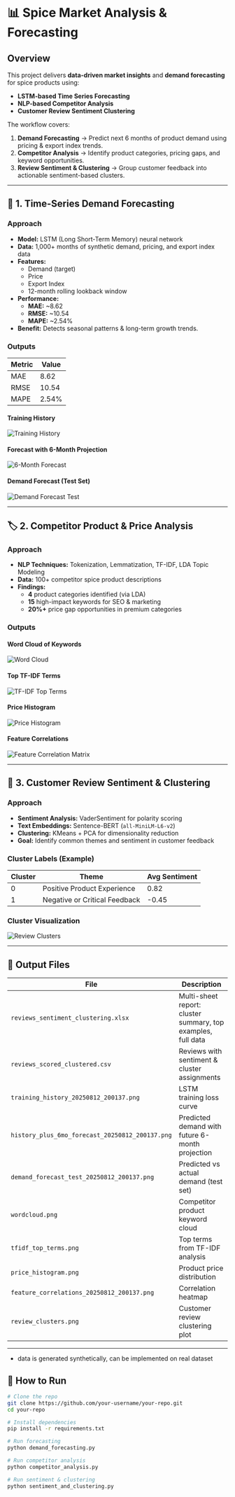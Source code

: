 # 📊 Spice Market Analysis & Forecasting

## Overview
This project delivers **data-driven market insights** and **demand forecasting** for spice products using:
- **LSTM-based Time Series Forecasting**
- **NLP-based Competitor Analysis**
- **Customer Review Sentiment Clustering**

The workflow covers:
1. **Demand Forecasting** → Predict next 6 months of product demand using pricing & export index trends.
2. **Competitor Analysis** → Identify product categories, pricing gaps, and keyword opportunities.
3. **Review Sentiment & Clustering** → Group customer feedback into actionable sentiment-based clusters.

---

## 🔮 1. Time-Series Demand Forecasting

### **Approach**
- **Model:** LSTM (Long Short-Term Memory) neural network
- **Data:** 1,000+ months of synthetic demand, pricing, and export index data
- **Features:** 
  - Demand (target)
  - Price
  - Export Index
  - 12-month rolling lookback window
- **Performance:**
  - **MAE:** ~8.62
  - **RMSE:** ~10.54
  - **MAPE:** ~2.54%
- **Benefit:** Detects seasonal patterns & long-term growth trends.

### **Outputs**
| Metric | Value |
|--------|-------|
| MAE    | 8.62  |
| RMSE   | 10.54 |
| MAPE   | 2.54% |

#### **Training History**
![Training History](./outputs/training_history_20250812_200137.png)

#### **Forecast with 6-Month Projection**
![6-Month Forecast](./outputs/history_plus_6mo_forecast_20250812_200137.png)

#### **Demand Forecast (Test Set)**
![Demand Forecast Test](./outputs/demand_forecast_test_20250812_200137.png)

---

## 🏷 2. Competitor Product & Price Analysis

### **Approach**
- **NLP Techniques:** Tokenization, Lemmatization, TF-IDF, LDA Topic Modeling
- **Data:** 100+ competitor spice product descriptions
- **Findings:**
  - **4** product categories identified (via LDA)
  - **15** high-impact keywords for SEO & marketing
  - **20%+** price gap opportunities in premium categories

### **Outputs**
#### **Word Cloud of Keywords**
![Word Cloud](./data_competitor_analysis/plots/wordcloud.png)

#### **Top TF-IDF Terms**
![TF-IDF Top Terms](./data_competitor_analysis/plots/tfidf_top_terms.png)

#### **Price Histogram**
![Price Histogram](./data_competitor_analysis/plots/price_histogram.png)

#### **Feature Correlations**
![Feature Correlation Matrix](./outputs/feature_correlations_20250812_200137.png)

---

## 💬 3. Customer Review Sentiment & Clustering

### **Approach**
- **Sentiment Analysis:** VaderSentiment for polarity scoring
- **Text Embeddings:** Sentence-BERT (`all-MiniLM-L6-v2`)
- **Clustering:** KMeans + PCA for dimensionality reduction
- **Goal:** Identify common themes and sentiment in customer feedback

### **Cluster Labels (Example)**
| Cluster | Theme                          | Avg Sentiment |
|---------|--------------------------------|---------------|
| 0       | Positive Product Experience    | 0.82          |
| 1       | Negative or Critical Feedback  | -0.45         |

### **Cluster Visualization**
![Review Clusters](./data_competitor_analysis/review_clusters.png)

---

## 📂 Output Files

| File | Description |
|------|-------------|
| `reviews_sentiment_clustering.xlsx` | Multi-sheet report: cluster summary, top examples, full data |
| `reviews_scored_clustered.csv` | Reviews with sentiment & cluster assignments |
| `training_history_20250812_200137.png` | LSTM training loss curve |
| `history_plus_6mo_forecast_20250812_200137.png` | Predicted demand with future 6-month projection |
| `demand_forecast_test_20250812_200137.png` | Predicted vs actual demand (test set) |
| `wordcloud.png` | Competitor product keyword cloud |
| `tfidf_top_terms.png` | Top terms from TF-IDF analysis |
| `price_histogram.png` | Product price distribution |
| `feature_correlations_20250812_200137.png` | Correlation heatmap |
| `review_clusters.png` | Customer review clustering plot |

---

- data is generated synthetically, can be implemented on real dataset
  
## 🚀 How to Run

```bash
# Clone the repo
git clone https://github.com/your-username/your-repo.git
cd your-repo

# Install dependencies
pip install -r requirements.txt

# Run forecasting
python demand_forecasting.py

# Run competitor analysis
python competitor_analysis.py

# Run sentiment & clustering
python sentiment_and_clustering.py
